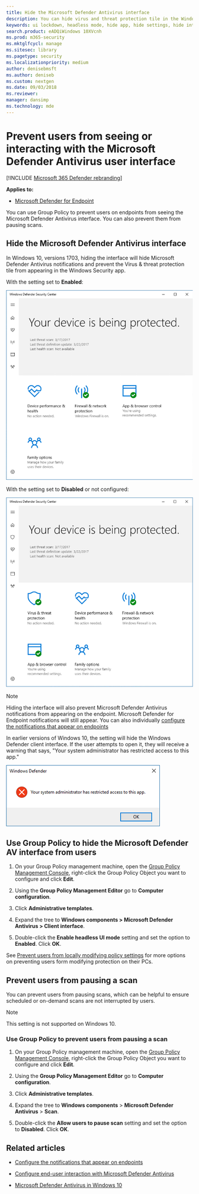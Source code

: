 ```yaml
---
title: Hide the Microsoft Defender Antivirus interface
description: You can hide virus and threat protection tile in the Windows Security app.
keywords: ui lockdown, headless mode, hide app, hide settings, hide interface
search.product: eADQiWindows 10XVcnh
ms.prod: m365-security
ms.mktglfcycl: manage
ms.sitesec: library
ms.pagetype: security
ms.localizationpriority: medium
author: denisebmsft
ms.author: deniseb
ms.custom: nextgen
ms.date: 09/03/2018
ms.reviewer: 
manager: dansimp
ms.technology: mde
---
```


# Prevent users from seeing or interacting with the Microsoft Defender Antivirus user interface

[!INCLUDE [Microsoft 365 Defender rebranding](../../includes/microsoft-defender.md)]


**Applies to:**

- [Microsoft Defender for Endpoint](https://go.microsoft.com/fwlink/?linkid=2154037)

You can use Group Policy to prevent users on endpoints from seeing the Microsoft Defender Antivirus interface. You can also prevent them from pausing scans.

## Hide the Microsoft Defender Antivirus interface

In Windows 10, versions 1703, hiding the interface will hide Microsoft Defender Antivirus notifications and prevent the Virus & threat protection tile from appearing in the Windows Security app.

With the setting set to **Enabled**:

![Screenshot of Windows Security without the shield icon and virus and threat protection section](images/defender/wdav-headless-mode-1703.png)

With the setting set to **Disabled** or not configured:

![Screenshot of Windows Security showing the shield icon and virus and threat protection section](images/defender/wdav-headless-mode-off-1703.png)

>[!NOTE]
>Hiding the interface will also prevent Microsoft Defender Antivirus notifications from appearing on the endpoint. Microsoft Defender for Endpoint notifications will still appear. You can also individually [configure the notifications that appear on endpoints](configure-notifications-microsoft-defender-antivirus.md)

In earlier versions of Windows 10, the setting will hide the Windows Defender client interface. If the user attempts to open it, they will receive a warning that says, "Your system administrator has restricted access to this app."

![Warning message when headless mode is enabled in Windows 10, versions earlier than 1703](images/defender/wdav-headless-mode-1607.png)

## Use Group Policy to hide the Microsoft Defender AV interface from users

1. On your Group Policy management machine, open the [Group Policy Management Console](https://docs.microsoft.com/previous-versions/windows/desktop/gpmc/group-policy-management-console-portal), right-click the Group Policy Object you want to configure and click **Edit**.

2. Using the **Group Policy Management Editor** go to **Computer configuration**.

3. Click **Administrative templates**.

4. Expand the tree to **Windows components > Microsoft Defender Antivirus > Client interface**.

5. Double-click the **Enable headless UI mode** setting and set the option to **Enabled**. Click **OK**. 

See [Prevent users from locally modifying policy settings](configure-local-policy-overrides-microsoft-defender-antivirus.md) for more options on preventing users form modifying protection on their PCs.

## Prevent users from pausing a scan

You can prevent users from pausing scans, which can be helpful to ensure scheduled or on-demand scans are not interrupted by users.

> [!NOTE]
> This setting is not supported on Windows 10.

### Use Group Policy to prevent users from pausing a scan

1. On your Group Policy management machine, open the [Group Policy Management Console](https://docs.microsoft.com/previous-versions/windows/desktop/gpmc/group-policy-management-console-portal), right-click the Group Policy Object you want to configure and click **Edit**.

2. Using the **Group Policy Management Editor** go to **Computer configuration**.

3. Click **Administrative templates**.

4. Expand the tree to **Windows components** > **Microsoft Defender Antivirus** > **Scan**.

5. Double-click the **Allow users to pause scan** setting and set the option to **Disabled**. Click **OK**. 

## Related articles

- [Configure the notifications that appear on endpoints](configure-notifications-microsoft-defender-antivirus.md)

- [Configure end-user interaction with Microsoft Defender Antivirus](configure-end-user-interaction-microsoft-defender-antivirus.md)

- [Microsoft Defender Antivirus in Windows 10](microsoft-defender-antivirus-in-windows-10.md)
